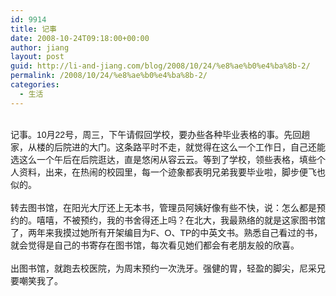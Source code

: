 ```yaml
---
id: 9914
title: 记事
date: 2008-10-24T09:18:00+00:00
author: jiang
layout: post
guid: http://li-and-jiang.com/blog/2008/10/24/%e8%ae%b0%e4%ba%8b-2/
permalink: /2008/10/24/%e8%ae%b0%e4%ba%8b-2/
categories:
  - 生活
---
```

<div>
  <font face="Arial"></font> 
</div>

<div>
  <font face="Arial">记事。10月22号，周三，下午请假回学校，要办些各种毕业表格的事。先回趟家，从楼的后院进的大门。这条路平时不走，就觉得在这么一个工作日，自己还能选这么一个午后在后院逛达，直是悠闲从容云云。等到了学校，领些表格，填些个人资料，出来，在热闹的校园里，每一个迹象都表明兄弟我要毕业啦，脚步便飞也似的。</font>
</div>

<div>
   
</div>

<div>
  <font face="Arial">转去图书馆，在阳光大厅还上无本书，管理员阿姨好像有些不快，说：怎么都是预约的。嘻嘻，不被预约，我的书舍得还上吗？在北大，我最熟络的就是这家图书馆了，两年来我摸过她所有开架编目为F、O、TP的中英文书。熟悉自己看过的书，就会觉得是自己的书寄存在图书馆，每次看见她们都会有老朋友般的欣喜。</font>
</div>

<div>
   
</div>

<div>
  <font face="Arial">出图书馆，就跑去校医院，为周末预约一次洗牙。强健的胃，轻盈的脚尖，尼采兄要嘲笑我了。</font>
</div>